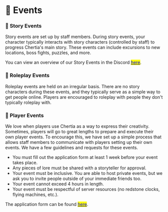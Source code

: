 # 📅 Events

### 📖 Story Events

Story events are set up by staff members. During story events, your character typically interacts with story characters (controlled by staff) to progress Chertia's main story. These events can include excursions to new locations, boss fights, puzzles, and more.

You can view an overview of our Story Events in the Discord [<mark style="color:blue;">here</mark>](https://discord.com/channels/555458092486230058/1084542974400151664).

### 👥 Roleplay Events

Roleplay events are held on an irregular basis. There are no story characters during these events, and they typically serve as a simple way to get people online. Players are encouraged to roleplay with people they don't typically roleplay with.

### 📝 Player Events

We love when players use Chertia as a way to express their creativity. Sometimes, players will go to great lengths to prepare and execute their own player events. To encourage this, we have set up a simple process that allows staff members to communicate with players setting up their own events. We have a few guidelines and requests for these events.

* You must fill out the application form at least 1 week before your event takes place.
* Any pieces of lore must be shared with a storyteller for approval.
* Your event must be inclusive. You are able to host private events, but we ask you to invite people outside of your immediate friends too.
* Your event cannot exceed 4 hours in length.
* Your event must be respectful of server resources (no redstone clocks, flying machines, etc.).

The application form can be found [<mark style="color:blue;">here</mark>](https://docs.google.com/forms/d/e/1FAIpQLSdea3oFnAaicApIqqnM3pHmho9RfIZpytwJ6KbUV3mnwKJXfA/viewform?usp=sf\_link).
